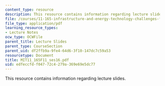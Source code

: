 ```yaml
---
content_type: resource
description: This resource contains information regarding lecture slides.
file: /courses/11-165-infrastructure-and-energy-technology-challenges-fall-2011/edfeccfdf04772c4279a369e69e5dc77_MIT11_165F11_ses16.pdf
file_type: application/pdf
learning_resource_types:
- Lecture Notes
ocw_type: OCWFile
parent_title: Lecture Slides
parent_type: CourseSection
parent_uid: df2ffb9a-9fe4-64d6-3f10-147dc7c59a53
resourcetype: Document
title: MIT11_165F11_ses16.pdf
uid: edfeccfd-f047-72c4-279a-369e69e5dc77
---
```

This resource contains information regarding lecture slides.

